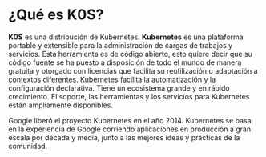 # ¿Qué es K0S?

__**K0S**__ es una distribución de Kubernetes. __**Kubernetes**__ es una plataforma portable y extensible para la administración de cargas de trabajos y servicios. 
Esta herramienta es de código abierto, esto quiere decir que su código fuente se ha puesto a disposición de todo el mundo de manera gratuita y otorgado con 
licencias que facilita su reutilización o adaptación a contextos diferentes.
Kubernetes facilita la automatización y la configuración declarativa. Tiene un ecosistema grande y en rápido crecimiento. El soporte, las herramientas y los servicios para 
Kubernetes están ampliamente disponibles.

Google liberó el proyecto Kubernetes en el año 2014. 
Kubernetes se basa en la experiencia de Google corriendo aplicaciones en producción a gran escala por década y media, junto a las mejores ideas y prácticas de la comunidad.
